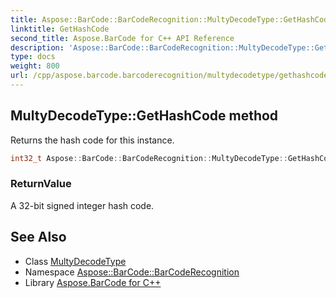 ```yaml
---
title: Aspose::BarCode::BarCodeRecognition::MultyDecodeType::GetHashCode method
linktitle: GetHashCode
second_title: Aspose.BarCode for C++ API Reference
description: 'Aspose::BarCode::BarCodeRecognition::MultyDecodeType::GetHashCode method. Returns the hash code for this instance in C++.'
type: docs
weight: 800
url: /cpp/aspose.barcode.barcoderecognition/multydecodetype/gethashcode/
---
```

## MultyDecodeType::GetHashCode method


Returns the hash code for this instance.

```cpp
int32_t Aspose::BarCode::BarCodeRecognition::MultyDecodeType::GetHashCode() const override
```


### ReturnValue

A 32-bit signed integer hash code.

## See Also

* Class [MultyDecodeType](../)
* Namespace [Aspose::BarCode::BarCodeRecognition](../../)
* Library [Aspose.BarCode for C++](../../../)
